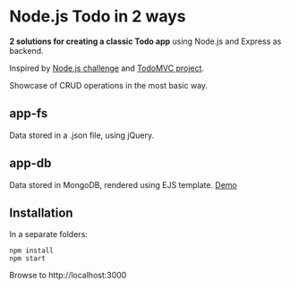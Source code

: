 # Node.js Todo in 2 ways

**2 solutions for creating a classic Todo app** using Node.js and Express as backend.

Inspired by <a href="https://github.com/CodersLab/Node.js_challenge_dzien_7/">Node.js challenge</a> and <a href="http://todomvc.com/">TodoMVC project</a>.

Showcase of CRUD operations in the most basic way.

## app-fs
Data stored in a .json file, using jQuery.

## app-db
Data stored in MongoDB, rendered using EJS template. <a href="https://nodejs-todo-in-2-ways-hzkgausnci.now.sh/">Demo</a>

## Installation
In a separate folders:
```
npm install
npm start
```
Browse to http://localhost:3000
